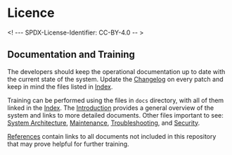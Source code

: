 # Licence

<! --- SPDX-License-Identifier: CC-BY-4.0  -- >

## Documentation and Training

The developers should keep the operational documentation up to date with the current state of the system. Update the [Changelog](../CHANGELOG.md) on every patch and keep in mind the files listed in [Index](INDEX.md).

Training can be performed using the files in `docs` directory, with all of them linked in the [Index](INDEX.md). The [Introduction](INTRODUCTION.md) provides a general overview of the system and links to more detailed documents. Other files important to see: [System Architecture](SYSTEM-ARCHITECTURE.md), [Maintenance](MAINTENANCE.md), [Troubleshooting](TROUBLESHOOTING.md), and [Security](SECURITY.md).

[References](REFERENCES.md) contain links to all documents not included in this repository that may prove helpful for further training.